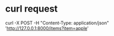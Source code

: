 # curl request

curl -X POST -H "Content-Type: application/json" 'http://127.0.0.1:8000/items?item=apple'
